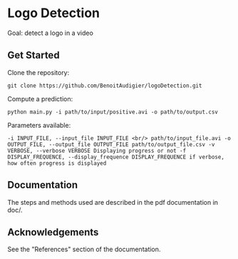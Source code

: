 # Logo Detection

Goal: detect a logo in a video

## Get Started

Clone the repository:

`
git clone https://github.com/BenoitAudigier/logoDetection.git
`

Compute a prediction:

`python main.py -i path/to/input/positive.avi -o path/to/output.csv`

Parameters available:

`
  -i INPUT_FILE, --input_file INPUT_FILE <br/>
                        path/to/input_file.avi
  -o OUTPUT_FILE, --output_file OUTPUT_FILE
                        path/to/output_file.csv
  -v VERBOSE, --verbose VERBOSE
                        Displaying progress or not
  -f DISPLAY_FREQUENCE, --display_frequence DISPLAY_FREQUENCE
                        if verbose, how often progress is displayed
`

## Documentation

The steps and methods used are described in the pdf documentation in doc/.

## Acknowledgements

See the "References" section of the documentation.
